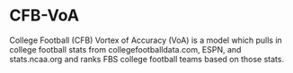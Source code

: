 # CFB-VoA
College Football (CFB) Vortex of Accuracy (VoA) is a model which pulls in college football stats from collegefootballdata.com, ESPN, and stats.ncaa.org and ranks FBS college football teams based on those stats.
